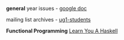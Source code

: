 ---
---

**general**
year issues - [google doc](https://docs.google.com/document/d/1u59nYYNTbRK9dqwA-dQ_DbBbm5JyWSrdGXZYRAY61wM/edit)

mailing list archives - [ug1-students](https://lists.inf.ed.ac.uk/mailman/private/ug1-students/)

**Functional Programming**
[Learn You A Haskell](http://learnyouahaskell.com/chapters)
